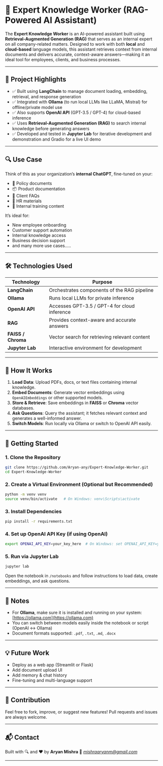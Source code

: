 # 🧠 Expert Knowledge Worker (RAG-Powered AI Assistant)

The **Expert Knowledge Worker** is an AI-powered assistant built using **Retrieval-Augmented Generation (RAG)** that serves as an internal expert on all company-related matters. Designed to work with both **local** and **cloud-based** language models, this assistant retrieves context from internal documents and delivers accurate, context-aware answers—making it an ideal tool for employees, clients, and business processes.

---

## 🚀 Project Highlights

* ✅ Built using **LangChain** to manage document loading, embedding, retrieval, and response generation
* ✅ Integrated with **Ollama** (to run local LLMs like LLaMA, Mistral) for offline/private model use
* ✅ Also supports **OpenAI API** (GPT-3.5 / GPT-4) for cloud-based inference
* ✅ Uses **Retrieval-Augmented Generation (RAG)** to search internal knowledge before generating answers
* ✅ Developed and tested in **Jupyter Lab** for iterative development and demonstration and Gradio for a live UI demo

---

## 🔍 Use Case

Think of this as your organization’s **internal ChatGPT**, fine-tuned on your:

* 📝 Policy documents
* 📦 Product documentation
* 🤝 Client FAQs
* 🧾 HR materials
* 📁 Internal training content

It’s ideal for:

* New employee onboarding
* Customer support automation
* Internal knowledge access
* Business decision support
* and many more use cases.....
---

## 🛠️ Technologies Used

| Technology         | Purpose                                       |
| ------------------ | --------------------------------------------- |
| **LangChain**      | Orchestrates components of the RAG pipeline   |
| **Ollama**         | Runs local LLMs for private inference         |
| **OpenAI API**     | Accesses GPT-3.5 / GPT-4 for cloud inference  |
| **RAG**            | Provides context-aware and accurate answers   |
| **FAISS / Chroma** | Vector search for retrieving relevant content |
| **Jupyter Lab**    | Interactive environment for development       |

---

## 🧪 How It Works

1. **Load Data**: Upload PDFs, docs, or text files containing internal knowledge.
2. **Embed Documents**: Generate vector embeddings using `OpenAIEmbeddings` or other supported models.
3. **Store & Retrieve**: Save embeddings in **FAISS** or **Chroma** vector databases.
4. **Ask Questions**: Query the assistant; it fetches relevant context and generates a well-informed answer.
5. **Switch Models**: Run locally via Ollama or switch to OpenAI API easily.

---


## 🔧 Getting Started

### 1. Clone the Repository

```bash
git clone https://github.com/Aryan-any/Expert-Knowledge-Worker.git
cd Expert-Knowledge-Worker
```

### 2. Create a Virtual Environment (Optional but Recommended)

```bash
python -m venv venv
source venv/bin/activate   # On Windows: venv\Scripts\activate
```

### 3. Install Dependencies

```bash
pip install -r requirements.txt
```

### 4. Set up OpenAI API Key (if using OpenAI)

```bash
export OPENAI_API_KEY=your_key_here  # On Windows: set OPENAI_API_KEY=your_key_here
```

### 5. Run via Jupyter Lab

```bash
jupyter lab
```

Open the notebook in `/notebooks` and follow instructions to load data, create embeddings, and ask questions.

---

## 📌 Notes

* For **Ollama**, make sure it is installed and running on your system: [https://ollama.com](https://ollama.com)
* You can switch between models easily inside the notebook or script (OpenAI ↔ Ollama)
* Document formats supported: `.pdf`, `.txt`, `.md`, `.docx`

---

## 💡 Future Work

* Deploy as a web app (Streamlit or Flask)
* Add document upload UI
* Add memory & chat history
* Fine-tuning and multi-language support

---

## 🤝 Contribution

Feel free to fork, improve, or suggest new features! Pull requests and issues are always welcome.

---

## 📬 Contact

Built with 🔍 and ❤️ by **Aryan Mishra**
📧 *[mishraaryanm@gmail.com](mailto:mishraaryanm@gmail.com)*

---



